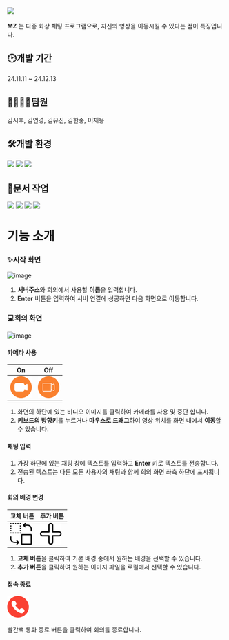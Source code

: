 <img src="https://capsule-render.vercel.app/api?type=waving&color=FA4032&height=200&section=header&text=MeetingZone-MZ-&fontSize=75&fontColor=ffffff" />

**MZ** 는 다중 화상 채팅 프로그램으로, 자신의 영상을 이동시킬 수 있다는 점이 특징입니다. 

  
## :clock2:개발 기간
24.11.11 ~ 24.12.13

  
## 👨‍👩‍👦‍👦팀원
김시후, 김연경, 김유진, 김한중, 이재용

  
## 🛠개발 환경
<div>
  <img src="https://img.shields.io/badge/raspberrypi-A22846?style=for-the-badge&logo=raspberrypi&logoColor=white">
  <img src="https://img.shields.io/badge/c++-00599C?style=for-the-badge&logo=cplusplus&logoColor=white">
  <img src="https://img.shields.io/badge/qt-41CD52?style=for-the-badge&logo=qt&logoColor=white"/>
</div>

## 📃문서 작업
<div>
  <img src="https://img.shields.io/badge/notion-000000?style=for-the-badge&logo=notion&logoColor=white"/>
  <img src="https://img.shields.io/badge/discord-5865F2?style=for-the-badge&logo=discord&logoColor=white"/>
  <img src="https://img.shields.io/badge/figma-F24E1E?style=for-the-badge&logo=figma&logoColor=white"/>
  <img src="https://img.shields.io/badge/draw.io-F08705?style=for-the-badge&logo=diagramsdotnet&logoColor=white"/>
</div>

# 기능 소개

### ✨시작 화면

![image](https://github.com/user-attachments/assets/149db3d6-2680-4620-bd62-5684ff177275)

1. **서버주소**와 회의에서 사용할 **이름**을 입력합니다.
2. **Enter** 버튼을 입력하여 서버 연결에 성공하면 다음 화면으로 이동합니다.

### 💻회의 화면

![image](https://github.com/user-attachments/assets/6a9bd869-7c38-4585-ae6f-500f9e25614a)

#### 카메라 사용
 
| On | Off |
|-----|-----|
| <img src="Frontend/mz/resources/video_on.png" style="width:50px;"/> | <img src="Frontend/mz/resources/video_off.png" style="width:50px;"/> |

1. 화면의 하단에 있는 비디오 이미지를 클릭하여 카메라를 사용 및 중단 합니다.
2. **키보드의 방향키**를 누르거나 **마우스로 드래그**하여 영상 위치를 화면 내에서 **이동**할 수 있습니다.
		
#### 채팅 입력
1. 가장 하단에 있는 채팅 창에 텍스트를 입력하고 **Enter** 키로 텍스트를 전송합니다.
2. 전송된 텍스트는 다른 모든 사용자의 채팅과 함께 회의 화면 좌측 하단에 표시됩니다.

#### 회의 배경 변경

| 교체 버튼 | 추가 버튼 |
|-----|-----|
| <img src="Frontend/mz/resources/change.png" style="width:50px;"/> | <img src="Frontend/mz/resources/plus.png" style="width:50px;"/> |

1. **교체 버튼**을 클릭하여 기본 배경 중에서 원하는 배경을 선택할 수 있습니다.
2. **추가 버튼**을 클릭하여 원하는 이미지 파일을 로컬에서 선택할 수 있습니다.

#### 접속 종료

<img src="Frontend/mz/resources/exit.png" style="width:50px;"/>

 빨간색 통화 종료 버튼을 클릭하여 회의를 종료합니다.
